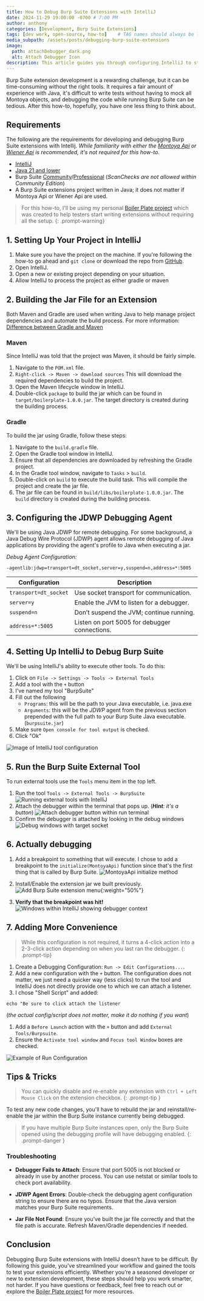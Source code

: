 ```yaml
--- 
title: How to Debug Burp Suite Extensions with IntelliJ
date: 2024-11-29 19:00:00 -0700 # 7:00 PM
author: anthony   
categories: [Development, Burp Suite Extensions]
tags: [dev work, open-source, how-to]    # TAG names should always be lowercase
media_subpath: /assets/posts/debugging-burp-suite-extensions
image:
  path: attachDebugger_dark.png
  alt: Attach Debugger Icon
description: This article guides you through configuring IntelliJ to start a debugging session with Burp Suite seamlessly at the click of a button. Streamline your workflow and enhance your ability to test Burp Suite extensions faster and more efficiently.
---
```


Burp Suite extension development is a rewarding challenge, but it can be time-consuming without the right tools. It requires a fair amount of experience with Java, it's difficult to write tests without having to mock all Montoya objects, and debugging the code while running Burp Suite can be tedious. After this how-to, hopefully, you have one less thing to think about.

##  Requirements
The following are the requirements for developing and debugging Burp Suite extensions with Intellij. *While familiarity with either the [Montoya Api](https://portswigger.github.io/burp-extensions-montoya-api/javadoc/burp/api/montoya/MontoyaApi.html) or [Wiener Api](https://github.com/PortSwigger/burp-extender-api) is recommended, it's not required for this how-to.*

- [IntelliJ](https://www.jetbrains.com/idea/download/)
- [Java 21 and lower](https://portswigger.net/burp/documentation/desktop/extensions/creating)
- Burp Suite [Community](https://portswigger.net/burp/communitydownload)/[Professional](https://portswigger.net/burp/pro) (*ScanChecks are not allowed within Community Edition*)
- A Burp Suite extensions project written in Java; it does not matter if Montoya Api or Wiener Api are used.

> For this how-to, I'll be using my personal [Boiler Plate project](https://github.com/ahanel13/Burp-Extension-Boilerplate) which was created to help testers start writing extensions without requiring all the setup.
{: .prompt-warning}

## 1. Setting Up Your Project in IntelliJ
1. Make sure you have the project on the machine. If you're following the how-to go ahead and `git clone` or download the repo from [GitHub](https://github.com/ahanel13/Burp-Extension-Boilerplate).
2. Open IntelliJ.
3. Open a new or existing project depending on your situation.
4. Allow IntelliJ to process the project as either gradle or maven

## 2. Building the Jar File for an Extension
Both Maven and Gradle are used when writing Java to help manage project dependencies and automate the build process. For more information: [Difference between Gradle and Maven](https://www.geeksforgeeks.org/difference-between-gradle-and-maven/)

### Maven
Since IntelliJ was told that the project was Maven, it should be fairly simple.
1. Navigate to the `POM.xml` file.
2. `Right-click -> Maven -> download sources` This will download the required dependencies to build the project.
3. Open the Maven lifecycle window in IntelliJ.
4. Double-click `package` to build the jar which can be found in `target/boilerplate-1.0.0.jar`. The target directory is created during the building process.

### Gradle
To build the jar using Gradle, follow these steps:
1. Navigate to the `build.gradle` file.
2. Open the Gradle tool window in IntelliJ.
3. Ensure that all dependencies are downloaded by refreshing the Gradle project.
4. In the Gradle tool window, navigate to `Tasks` > `build`.
5. Double-click on `build` to execute the build task. This will compile the project and create the jar file.
6. The jar file can be found in `build/libs/boilerplate-1.0.0.jar`. The `build` directory is created during the building process.

## 3. Configuring the JDWP Debugging Agent
We'll be using Java JDWP for remote debugging. For some background, a Java Debug Wire Protocol (JDWP) agent allows remote debugging of Java applications by providing the agent's profile to Java when executing a jar.

*Debug Agent Configuration:*
```
-agentlib:jdwp=transport=dt_socket,server=y,suspend=n,address=*:5005
```

| Configuration         | Description                                   |
| --------------------- | --------------------------------------------- |
| `transport=dt_socket` | Use socket transport for communication.       |
| `server=y`            | Enable the JVM to listen for a debugger.      |
| `suspend=n`           | Don’t suspend the JVM; continue running.      |
| `address=*:5005`      | Listen on port 5005 for debugger connections. |

## 4. Setting Up IntelliJ to Debug Burp Suite
We'll be using IntelliJ's ability to execute other tools. To do this:
1. Click on `File -> Settings -> Tools -> External Tools`
2. Add a tool with the `+` button
3. I've named my tool "BurpSuite"
4. Fill out the following
   - `Programs`: this will be the path to your Java executable, i.e. java.exe 
   - `Arguments`: this will be the *JDWP* agent from the previous section prepended with the full path to your Burp Suite Java executable. (`burpsuite.jar`)
5. Make sure `Open console for tool output` is checked.
6. Click "Ok" 

![Image of IntelliJ tool configuration](IntelliJToolConfig.png)

## 5. Run the Burp Suite External Tool
To run external tools use the `Tools` menu item in the top left.

1. Run the tool `Tools -> External Tools -> BurpSuite`
  ![Running external tools with IntelliJ](IntelliJExternalTools.png)
1. Attach the debugger within the terminal that pops up. (_**Hint**: it's a button_)
  ![Attach debugger button within run terminal](IntelliJAttachDebuggerBtn.png)
1. Confirm the debugger is attached by looking in the debug windows
  ![Debug windows with target socket](debugWindow.png)

## 6. Actually debugging
1. Add a breakpoint to something that will execute.
  I chose to add a breakpoint to the `initialize(MontoyaApi)` function since that's the first thing that is called by Burp Suite.
  ![MontoyaApi initialize method](initializeMethod.png)

2. Install/Enable the extension jar we built previously.
  ![Add Burp Suite extension menu](addBurpExtensionMenu.png){:weight="50%"}

3. **Verify that the breakpoint was hit!**
  ![Windows within IntelliJ showing debugger context](IntelliJDebugingContext.png)

## 7. Adding More Convenience
> While this configuration is not required, it turns a 4-click action into a 2-3-click action depending on when you last ran the debugger. 
{: .prompt-tip}

1. Create a Debugging Configuration: `Run -> Edit Configurations...`.
2. Add a new configuration with the `+` button. The configuration does not matter, we just need a quicker way (less clicks) to run the tool and IntelliJ does not directly provide one to which we can attach a listener.
3. I chose "Shell Script" and added:
  ```
  echo "Be sure to click attach the listener
  ``` 
  (_the actual config/script does not matter, make it do nothing if you want_)
1. Add a `Before Launch` action with the `+` button and add `External Tools/Burpsuite`.
2. Ensure the `Activate tool window` and `Focus tool Window` boxes are checked.

![Example of Run Configuration](debugBurpRunConfig.png)

## Tips & Tricks
> You can quickly disable and re-enable any extension with `Ctrl + Left Mouse Click` on the extension checkbox.
{: .prompt-tip }

To test any new code changes, you'll have to rebuild the jar and reinstall/re-enable the jar within the Burp Suite instance currently being debugged.

> If you have multiple Burp Suite instances open, only the Burp Suite opened using the debugging profile will have debugging enabled.
{: .prompt-danger }


### Troubleshooting
- **Debugger Fails to Attach**: Ensure that port 5005 is not blocked or already in use by another process. You can use netstat or similar tools to check port availability.

- **JDWP Agent Errors**: Double-check the debugging agent configuration string to ensure there are no typos. Ensure that the Java version matches your Burp Suite requirements.

- **Jar File Not Found**: Ensure you’ve built the jar file correctly and that the file path is accurate. Refresh Maven/Gradle dependencies if needed.

## Conclusion
Debugging Burp Suite extensions with IntelliJ doesn’t have to be difficult. By following this guide, you’ve streamlined your workflow and gained the tools to test your extensions efficiently. Whether you’re a seasoned developer or new to extension development, these steps should help you work smarter, not harder. If you have questions or feedback, feel free to reach out or explore the [Boiler Plate project](https://github.com/ahanel13/Burp-Extension-Boilerplate) for more resources.
